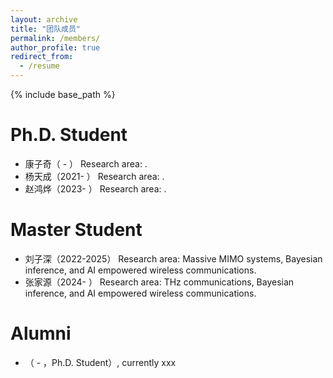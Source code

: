 ```yaml
---
layout: archive
title: "团队成员"
permalink: /members/
author_profile: true
redirect_from:
  - /resume
---
```


{% include base_path %}

Ph.D. Student
======
<ul>
    <li>康子奇（ - ） Research area: . </li>
    <li>杨天成（2021- ） Research area: . </li>
    <li>赵鸿烨（2023- ） Research area: . </li>
</ul>

Master Student
======
<ul>
    <li>刘子深（2022-2025） Research area: Massive MIMO systems, Bayesian inference, and AI empowered wireless communications. </li>
    <li>张家源（2024- ） Research area: THz communications, Bayesian inference, and AI empowered wireless communications. </li>
</ul>


Alumni
======
<ul>
    <li>（ - ，Ph.D. Student）, currently xxx </li>
</ul>